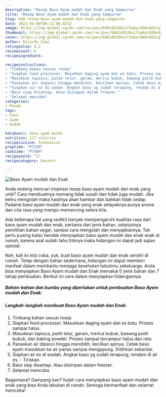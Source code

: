 ```yaml
---
description: "Resep Baso Ayam mudah dan Enak yang Sempurna"
title: "Resep Baso Ayam mudah dan Enak yang Sempurna"
slug: 468-resep-baso-ayam-mudah-dan-enak-yang-sempurna
date: 2021-04-06T06:31:06.825Z
image: https://img-global.cpcdn.com/recipes/0d61d83dba1f3a6a/680x482cq70/baso-ayam-mudah-dan-enak-foto-resep-utama.jpg
thumbnail: https://img-global.cpcdn.com/recipes/0d61d83dba1f3a6a/680x482cq70/baso-ayam-mudah-dan-enak-foto-resep-utama.jpg
cover: https://img-global.cpcdn.com/recipes/0d61d83dba1f3a6a/680x482cq70/baso-ayam-mudah-dan-enak-foto-resep-utama.jpg
author: Ricardo Sims
ratingvalue: 4.2
reviewcount: 6
recipeingredient:

recipeinstructions:
- "Timbang bahan sesuai resep"
- "Siapkan food processor. Masukkan daging ayam dan es batu. Proses sampai halus."
- "Masukkan tapioca, putih telur, garam, merica bubuk, bawang putih bubuk, dan baking powder. Proses sampai tercampur halus dan rata"
- "Panaskan air dipanci hingga mendidih, kecilkan apinya. Cetak baso ayam masukkan ke air panas sampai mengapung. Didihkan sebentar."
- "Siapkan air es di wadah. Angkat baso yg sudah terapung, rendam di air es, Tiriskan."
- "Baso siap disantap. Atau disimpan dalam freezer."
- "Selamat mencoba"
categories:
- Resep
tags:
- baso
- ayam
- mudah

katakunci: baso ayam mudah 
nutrition: 117 calories
recipecuisine: Indonesian
preptime: "PT35M"
cooktime: "PT46M"
recipeyield: "1"
recipecategory: Dessert

---
```



![Baso Ayam mudah dan Enak](https://img-global.cpcdn.com/recipes/0d61d83dba1f3a6a/680x482cq70/baso-ayam-mudah-dan-enak-foto-resep-utama.jpg)

Anda sedang mencari inspirasi resep baso ayam mudah dan enak yang unik? Cara membuatnya memang tidak susah dan tidak juga mudah. Jika keliru mengolah maka hasilnya akan hambar dan bahkan tidak sedap. Padahal baso ayam mudah dan enak yang enak selayaknya punya aroma dan cita rasa yang mampu memancing selera kita.

Ada beberapa hal yang sedikit banyak mempengaruhi kualitas rasa dari baso ayam mudah dan enak, pertama dari jenis bahan, selanjutnya pemilihan bahan segar, sampai cara mengolah dan menyajikannya. Tak perlu pusing kalau hendak menyiapkan baso ayam mudah dan enak enak di rumah, karena asal sudah tahu triknya maka hidangan ini dapat jadi sajian spesial.




Nah, kali ini kita coba, yuk, buat baso ayam mudah dan enak sendiri di rumah. Tetap dengan bahan sederhana, hidangan ini dapat memberi manfaat dalam membantu menjaga kesehatan tubuhmu sekeluarga. Anda bisa menyiapkan Baso Ayam mudah dan Enak memakai 0 jenis bahan dan 7 tahap pembuatan. Berikut ini cara dalam menyiapkan hidangannya.

<!--inarticleads1-->

##### Bahan-bahan dan bumbu yang diperlukan untuk pembuatan Baso Ayam mudah dan Enak:





<!--inarticleads2-->

##### Langkah-langkah membuat Baso Ayam mudah dan Enak:

1. Timbang bahan sesuai resep
1. Siapkan food processor. Masukkan daging ayam dan es batu. Proses sampai halus.
1. Masukkan tapioca, putih telur, garam, merica bubuk, bawang putih bubuk, dan baking powder. Proses sampai tercampur halus dan rata
1. Panaskan air dipanci hingga mendidih, kecilkan apinya. Cetak baso ayam masukkan ke air panas sampai mengapung. Didihkan sebentar.
1. Siapkan air es di wadah. Angkat baso yg sudah terapung, rendam di air es, - Tiriskan.
1. Baso siap disantap. Atau disimpan dalam freezer.
1. Selamat mencoba




Bagaimana? Gampang kan? Itulah cara menyiapkan baso ayam mudah dan enak yang bisa Anda lakukan di rumah. Semoga bermanfaat dan selamat mencoba!
